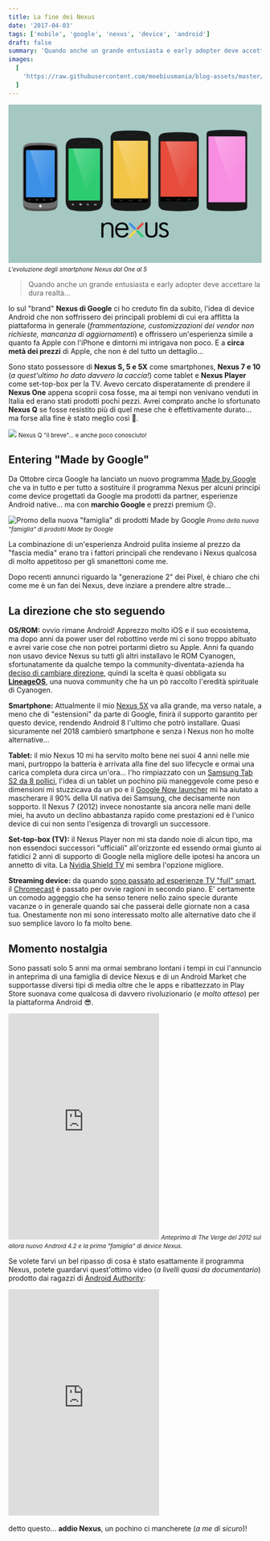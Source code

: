 ```yaml
---
title: La fine dei Nexus
date: '2017-04-03'
tags: ['mobile', 'google', 'nexus', 'device', 'android']
draft: false
summary: 'Quando anche un grande entusiasta e early adopter deve accettare la dura realtà...'
images:
  [
    'https://raw.githubusercontent.com/moebiusmania/blog-assets/master/images/2017/Google-Nexus-Smartphone-made-by-HTC-to-be-called-Pixel-Smartphone.png',
  ]
---
```


![L'evoluzione degli smartphone Nexus dal One al 5](https://raw.githubusercontent.com/moebiusmania/blog-assets/master/images/2017/Google-Nexus-Smartphone-made-by-HTC-to-be-called-Pixel-Smartphone.png) <small>_L'evoluzione degli smartphone Nexus dal One al 5_</small>

> Quando anche un grande entusiasta e early adopter deve accettare la dura realtà...

Io sul "brand" **Nexus di Google** ci ho creduto fin da subito, l'idea di device Android che non soffrissero dei principali problemi di cui era afflitta la piattaforma in generale (_frammentazione, customizzazioni dei vendor non richieste, mancanza di aggiornamenti_) e offrissero un'esperienza simile a quanto fa Apple con l'iPhone e dintorni mi intrigava non poco. E a **circa metà dei prezzi** di Apple, che non è del tutto un dettaglio...

Sono stato possessore di **Nexus S, 5 e 5X** come smartphones, **Nexus 7 e 10** (_a quest'ultimo ho dato davvero la caccia!_) come tablet e **Nexus Player** come set-top-box per la TV. Avevo cercato disperatamente di prendere il **Nexus One** appena scoprii cosa fosse, ma ai tempi non venivano venduti in Italia ed erano stati prodotti pochi pezzi. Avrei comprato anche lo sfortunato **Nexus Q** se fosse resistito più di quel mese che è effettivamente durato... ma forse alla fine è stato meglio così 🤣.

![](https://puntocellulare.it/notizie/images/31502_01.jpg)
<small>Nexus Q "il breve"... e anche poco conosciuto!</small>

## Entering "Made by Google"

Da Ottobre circa Google ha lanciato un nuovo programma [Made by Google](https://madeby.google.com/) che va in tutto e per tutto a sostituire il programma Nexus per alcuni principi come device progettati da Google ma prodotti da partner, esperienze Android native... ma con **marchio Google** e prezzi premium 😕.

![Promo della nuova "famiglia" di prodotti Made by Google](https://storage.googleapis.com/madebygoog/v1/banners/madebygoogle_logo_banner.jpg) <small>_Promo della nuova "famiglia" di prodotti Made by Google_</small>

La combinazione di un'esperienza Android pulita insieme al prezzo da "fascia media" erano tra i fattori principali che rendevano i Nexus qualcosa di molto appetitoso per gli smanettoni come me.

Dopo recenti annunci riguardo la "generazione 2" dei Pixel, è chiaro che chi come me è un fan dei Nexus, deve inziare a prendere altre strade...

## La direzione che sto seguendo

**OS/ROM:** ovvio rimane Android! Apprezzo molto iOS e il suo ecosistema, ma dopo anni da power user del robottino verde mi ci sono troppo abituato e avrei varie cose che non potrei portarmi dietro su Apple. Anni fa quando non usavo device Nexus su tutti gli altri installavo le ROM Cyanogen, sfortunatamente da qualche tempo la community-diventata-azienda ha [deciso di cambiare direzione](http://www.lastampa.it/2016/12/29/tecnologia/news/addio-a-cyanogen-landroid-alternativo-che-voleva-battere-google-Z53gfeDOWNORUX5YJngw4O/pagina.html), quindi la scelta è quasi obbligata su [**LineageOS**](http://lineageos.org/), una nuova community che ha un pò raccolto l'eredità spirituale di Cyanogen.

**Smartphone:** Attualmente il mio [Nexus 5X](http://lg.hdblog.it/schede-tecniche/lg-nexus-5x_i2961/) va alla grande, ma verso natale, a meno che di "estensioni" da parte di Google, finirà il supporto garantito per questo device, rendendo Android 8 l'ultimo che potrò installare. Quasi sicuramente nel 2018 cambierò smartphone e senza i Nexus non ho molte alternative...

**Tablet:** il mio Nexus 10 mi ha servito molto bene nei suoi 4 anni nelle mie mani, purtroppo la batteria è arrivata alla fine del suo lifecycle e ormai una carica completa dura circa un'ora... l'ho rimpiazzato con un [Samsung Tab S2 da 8 pollici](http://samsung.hdblog.it/schede-tecniche/samsung-galaxy-tab-s2-8-0_i2908/), l'idea di un tablet un pochino più maneggevole come peso e dimensioni mi stuzzicava da un po e il [Google Now launcher](https://play.google.com/store/apps/details?id=com.google.android.launcher&hl=it) mi ha aiutato a mascherare il 90% della UI nativa dei Samsung, che decisamente non sopporto. Il Nexus 7 (2012) invece nonostante sia ancora nelle mani delle miei, ha avuto un declino abbastanza rapido come prestazioni ed è l'unico device di cui non sento l'esigenza di trovargli un successore.

**Set-top-box (TV):** il Nexus Player non mi sta dando noie di alcun tipo, ma non essendoci successori "ufficiali" all'orizzonte ed essendo ormai giunto ai fatidici 2 anni di supporto di Google nella migliore delle ipotesi ha ancora un annetto di vita. La [Nvidia Shield TV](https://www.nvidia.com/it-it/shield/shield-tv/) mi sembra l'opzione migliore.

**Streaming device:** da quando [sono passato ad esperienze TV "full" smart](https://salvatorelaisa.blog/post/dvd-soprammobili/), il [Chromecast](https://salvatorelaisa.blog/post/sperimentando-il-chromecast/) è passato per ovvie ragioni in secondo piano. E' certamente un comodo aggeggio che ha senso tenere nello zaino specie durante vacanze o in generale quando sai che passerai delle giornate non a casa tua. Onestamente non mi sono interessato molto alle alternative dato che il suo semplice lavoro lo fa molto bene.

## Momento nostalgia

Sono passati solo 5 anni ma ormai sembrano lontani i tempi in cui l'annuncio in anteprima di una famiglia di device Nexus e di un Android Market che supportasse diversi tipi di media oltre che le apps e ribattezzato in Play Store suonava come qualcosa di davvero rivoluzionario (_e molto atteso_) per la piattaforma Android 😎.

<iframe className="w-full" height="450" src="https://www.youtube.com/embed/66-4uMQqerA" frameBorder="0" allowFullScreen></iframe> <small><i>Anteprima di The Verge del 2012 sul allora nuovo Android 4.2 e la prima "famiglia" di device Nexus.</i></small>

Se volete farvi un bel ripasso di cosa è stato esattamente il programma Nexus, potete guardarvi quest'ottimo video (_a livelli quasi da documentario_) prodotto dai ragazzi di [Android Authority](http://www.androidauthority.com/):

<iframe className="w-full" height="450" src="https://www.youtube.com/embed/8h_TOz1kSXU" frameBorder="0" allowFullScreen></iframe>

detto questo... **addio Nexus**, un pochino ci mancherete (_a me di sicuro_)!
